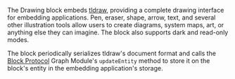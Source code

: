 The Drawing block embeds [tldraw](https://github.com/tldraw/tldraw), providing a complete drawing interface for embedding applications. Pen, eraser, shape, arrow, text, and several other illustration tools allow users to create diagrams, system maps, art, or anything else they can imagine. The block also supports dark and read-only modes.

The block periodically serializes tldraw's document format and calls the [Block Protocol](https://blockprotocol.org/docs/spec) Graph Module's `updateEntity` method to store it on the block's entity in the embedding application's storage.
